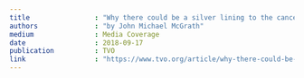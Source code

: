 ```yaml
---
title                : "Why there could be a silver lining to the cancellation of the basic-income pilot"
authors              : "by John Michael McGrath"
medium               : Media Coverage
date                 : 2018-09-17
publication          : TVO
link                 : "https://www.tvo.org/article/why-there-could-be-a-silver-lining-to-the-cancellation-of-the-basic-income-pilot"
---
```

